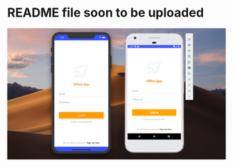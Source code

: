 # README file soon to be uploaded


![OfficeApp nativescript screenshot](https://github.com/webmasterdevlin/OfficeAppNativeScript/blob/master/officeappns.png)
